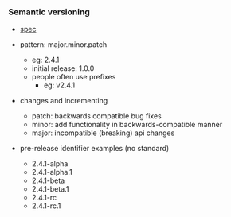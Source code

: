 ### Semantic versioning

- [spec](https://semver.org/)

- pattern: major.minor.patch
  - eg: 2.4.1
  - initial release: 1.0.0
  - people often use prefixes
    - eg: v2.4.1
- changes and incrementing
  - patch: backwards compatible bug fixes
  - minor: add functionality in backwards-compatible manner
  - major: incompatible (breaking) api changes
- pre-release identifier examples (no standard)
  - 2.4.1-alpha
  - 2.4.1-alpha.1
  - 2.4.1-beta
  - 2.4.1-beta.1
  - 2.4.1-rc
  - 2.4.1-rc.1
